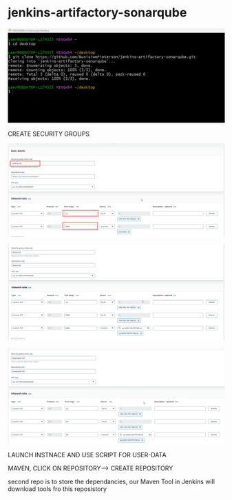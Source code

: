# jenkins-artifactory-sonarqube

![images](images/Screenshot_1.png)

 CREATE SECURITY GROUPS

![images](images/Screenshot_1B.png)

![images](images/Screenshot_2.png)

![images](images/Screenshot_3.png)

LAUNCH INSTNACE AND USE SCRIPT FOR USER-DATA






MAVEN, CLICK ON REPOSITORY--> CREATE REPOSITORY


second repo is to store the dependancies, our Maven Tool in Jenkins will download tools fro this reposistory
